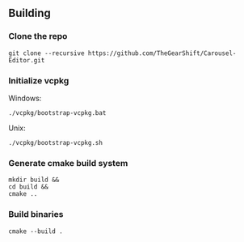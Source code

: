 ## Building

### Clone the repo

```
git clone --recursive https://github.com/TheGearShift/Carousel-Editor.git
```

### Initialize vcpkg

Windows:

```
./vcpkg/bootstrap-vcpkg.bat
```

Unix:

```
./vcpkg/bootstrap-vcpkg.sh
```

### Generate cmake build system

```
mkdir build &&
cd build &&
cmake ..
```

### Build binaries

```
cmake --build .
```
